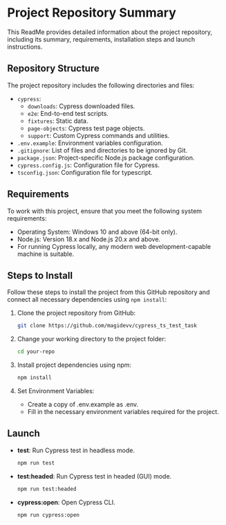 # Project Repository Summary

This ReadMe provides detailed information about the project repository, including its summary, requirements, installation steps and launch instructions.

## Repository Structure

The project repository includes the following directories and files:

- `cypress`:
  - `downloads`: Cypress downloaded files.
  - `e2e`: End-to-end test scripts.
  - `fixtures`: Static data.
  - `page-objects`: Cypress test page objects.
  - `support`: Custom Cypress commands and utilities.
- `.env.example`: Environment variables configuration.
- `.gitignore`: List of files and directories to be ignored by Git.
- `package.json`: Project-specific Node.js package configuration.
- `cypress.config.js`: Configuration file for Cypress.
- `tsconfig.json`: Configuration file for typescript.

## Requirements

To work with this project, ensure that you meet the following system requirements:

- Operating System: Windows 10 and above (64-bit only).
- Node.js: Version 18.x and Node.js 20.x and above.
- For running Cypress locally, any modern web development-capable machine is suitable.

## Steps to Install

Follow these steps to install the project from this GitHub repository and connect all necessary dependencies using `npm install`:

1. Clone the project repository from GitHub:
   ```bash
   git clone https://github.com/magidevv/cypress_ts_test_task
   ```

2. Change your working directory to the project folder:
   ```bash
   cd your-repo
   ```

3. Install project dependencies using npm:
   ```bash
   npm install
   ```

4. Set Environment Variables:
   - Create a copy of .env.example as .env.
   - Fill in the necessary environment variables required for the project.

## Launch

- **test**: Run Cypress test in headless mode.
   ```bash
   npm run test
   ```

- **test:headed**: Run Cypress test in headed (GUI) mode.
   ```bash
   npm run test:headed
   ```

- **cypress:open**: Open Cypress CLI.
   ```bash
   npm run cypress:open
   ```